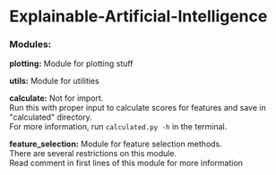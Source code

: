 # Explainable-Artificial-Intelligence
### Modules:
**plotting:** Module for plotting stuff

**utils:** Module for utilities

**calculate:** Not for import.\
Run this with proper input to calculate scores for features and save in "calculated" directory.\
For more information, run `calculated.py -h` in the terminal.

**feature_selection:** Module for feature selection methods.\
There are several restrictions on this module.\
Read comment in first lines of this module for more information